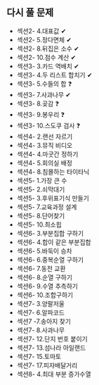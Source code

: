 ## 다시 풀 문제

- 섹션2- 4.대표값 ✔
- 섹션2- 5.정다면체 ✔
- 섹션2- 8.뒤집은 소수 ✔
- 섹션2- 10.점수 계산 ✔
- 섹션3- 3.카드 역배치 ✔
- 섹션3- 4.두 리스트 합치기 ✔
- 섹션3- 5.수들의 합 ❓
- 섹션3- 7.사과나무 ✔
- 섹션3- 8.곶감 ❓
- 섹션3- 9.봉우리 ❓
- 섹션3- 10.스도쿠 검사 ❓
- 섹션4- 2.랜선 자르기
- 섹션4- 3.뮤직 비디오
- 섹션4- 4.마굿간 정하기
- 섹션4- 5.회의실 배정
- 섹션4- 8.침몰하는 타이타닉
- 섹션5- 1.가장 큰 수
- 섹션5- 2.쇠막대기
- 섹션5- 3.후위표기식 만들기
- 섹션5- 7.교육과정 설계
- 섹션5- 8.단어찾기
- 섹션5- 10.최소힙
- 섹션6- 3.부분집합 구하기
- 섹션6- 4.합이 같은 부분집합
- 섹션6- 5.바둑이 승차
- 섹션6- 6.중복순열 구하기
- 섹션6- 7.동전 교환
- 섹션6- 8.순열 구하기
- 섹션6- 9.수열 추측하기
- 섹션6- 10.조합구하기
- 섹션7- 3.양팔저울
- 섹션7- 6.알파코드
- 섹션7 -7.송아지 찾기
- 섹션7- 8.사과나무
- 섹션7- 12.단지 번호 붙이기
- 섹션7- 13.섬나라 아일랜드
- 섹션7- 15.토마토
- 섹션7- 17.피자배달거리
- 섹션8- 4.최대 부분 증가수열